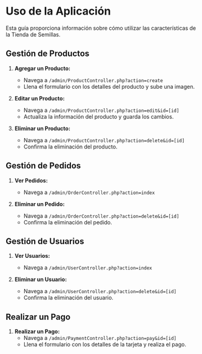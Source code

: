 # Uso de la Aplicación

Esta guía proporciona información sobre cómo utilizar las características de la Tienda de Semillas.

## Gestión de Productos

1. **Agregar un Producto:**
   - Navega a `/admin/ProductController.php?action=create`
   - Llena el formulario con los detalles del producto y sube una imagen.

2. **Editar un Producto:**
   - Navega a `/admin/ProductController.php?action=edit&id=[id]`
   - Actualiza la información del producto y guarda los cambios.

3. **Eliminar un Producto:**
   - Navega a `/admin/ProductController.php?action=delete&id=[id]`
   - Confirma la eliminación del producto.

## Gestión de Pedidos

1. **Ver Pedidos:**
   - Navega a `/admin/OrderController.php?action=index`

2. **Eliminar un Pedido:**
   - Navega a `/admin/OrderController.php?action=delete&id=[id]`
   - Confirma la eliminación del pedido.

## Gestión de Usuarios

1. **Ver Usuarios:**
   - Navega a `/admin/UserController.php?action=index`

2. **Eliminar un Usuario:**
   - Navega a `/admin/UserController.php?action=delete&id=[id]`
   - Confirma la eliminación del usuario.

## Realizar un Pago

1. **Realizar un Pago:**
   - Navega a `/admin/PaymentController.php?action=pay&id=[id]`
   - Llena el formulario con los detalles de la tarjeta y realiza el pago.